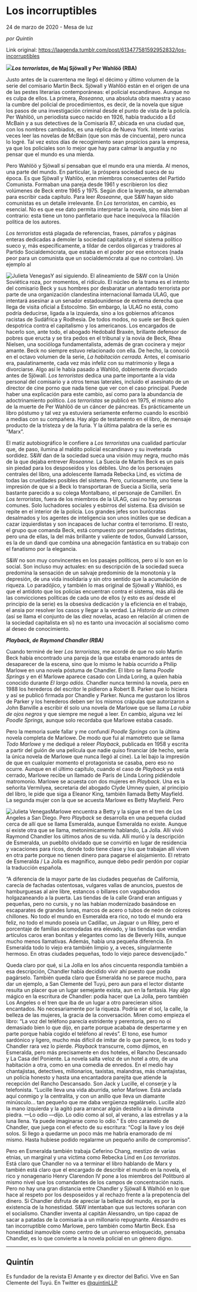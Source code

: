 # Los incorruptibles



24 de marzo de 2020 - Mesa de luz

_por Quintín_

Link original: https://laagenda.tumblr.com/post/613477581592952832/los-incorruptibles

![](https://64.media.tumblr.com/3f10d3ef6254a0911ce9d05bbe30d5b7/ebacf7927fd7408c-fa/s500x750/365faa23290c6942ef5f58b25ec3dc11959f06a8.jpg)***Los terroristas*, de Maj Sjöwall y Per Wahlöö (RBA)**  

Justo antes de la cuarentena me llegó el décimo y último volumen de la serie del comisario Martin Beck. Sjöwall y Wahlöö están en el origen de una de las pestes literarias contemporáneas: el policial escandinavo. Aunque no es culpa de ellos. La primera, *Roseanna*, una absoluta obra maestra y acaso la cumbre del policial de procedimientos, es decir, de la novela que sigue los pasos de una investigación criminal desde el punto de vista de la policía. Per Wahlöö, un periodista sueco nacido en 1926, había traducido a Ed McBain y a sus detectives de la Comisaría 87, ubicada en una ciudad que, con los nombres cambiados, es una réplica de Nueva York. Intenté varias veces leer las novelas de McBain (que son más de cincuenta), pero nunca lo logré. Tal vez estos días de recogimiento sean propicios para la empresa, ya que los policiales son lo mejor que hay para calmar la angustia y no pensar que el mundo es una mierda.

Pero Wahlöö y Sjöwall sí pensaban que el mundo era una mierda. Al menos, una parte del mundo. En particular, la próspera sociedad sueca de su época. Es que Sjöwall y Wahlöo, eran miembros consecuentes del Partido Comunista. Formaban una pareja desde 1961 y escribieron los diez volúmenes de Beck entre 1965 y 1975. Según dice la leyenda, se alternaban para escribir cada capítulo. Para leer *Roseanne*, que S&W hayan sido comunistas es un detalle irrelevante. En *Los terroristas*, en cambio, es esencial. No es que ese dato permita interpretar la novela, sino más bien al contrario: esta tiene un tono panfletario que hace inequívoca la filiación política de los autores. 

*Los terroristas* está plagada de referencias, frases, párrafos y páginas enteras dedicadas a demoler la sociedad capitalista y, el sistema político sueco y, más específicamente, a tildar de cerdos oligarcas y traidores al Partido Socialdemócrata, que estaba en el poder por ese entonces (nada peor para un comunista que un socialdemócrata al que no controlan). Un ejemplo al 

![Julieta Venegas](https://64.media.tumblr.com/81b19a587183e8452d464823ebf924c2/ebacf7927fd7408c-fa/s250x400/2353c6261ee824251fd0fac64a0691a3a8ce8942.jpg)Y así siguiendo. El alineamiento de S&W con la Unión Soviética roza, por momentos, el ridículo. El núcleo de la trama es el intento del comisario Beck y sus hombres por desbaratar un atentado terrorista por parte de una organización clandestina internacional llamada ULAG, que intentará asesinar a un senador estadounidense de extrema derecha que llega de visita oficial a Estocolmo. Sin embargo, la ULAG no está, como podría deducirse, ligada a la izquierda, sino a los gobiernos africanos racistas de Sudáfrica y Rodhesia. De todos modos, no suele ser Beck quien despotrica contra el capitalismo y los americanos. Los encargados de hacerlo son, ante todo, el abogado Hedobald Braxén, brillante defensor de pobres que eructa y se tira pedos en el tribunal y la novia de Beck, Rhea Nielsen, una socióloga fundamentalista, además de gran cocinera y mejor amante. Beck no siempre estuvo relacionado con ella. De hecho, la conoció en el octavo volumen de la serie, *La habitación cerrada.* Antes, el comisario era, paulatinamente, cada vez más infeliz con su matrimonio y llega a divorciarse. Algo así le había pasado a Wahlöö, doblemente divorciado antes de Sjöwall. *Los terroristas* dedica una parte importante a la vida personal del comisario y a otros temas laterales, incluido el asesinato de un director de cine porno que nada tiene que ver con el caso principal. Puede haber una explicación para este cambio, así como para la abundancia de adoctrinamiento político. *Los terroristas* se publicó en 1975, el mismo año de la muerte de Per Wahlöö de un cáncer de páncreas. Es prácticamente un libro póstumo y tal vez ya estuviera seriamente enfermo cuando lo escribió a medias con su compañera. Hay algo de testamento en el libro, de mensaje producto de la tristeza y de la furia. Y la última palabra de la serie es “Marx”. 

El matiz autobiográfico le confiere a *Los terroristas* una cualidad particular que, de paso, ilumina al maldito policial escandinavo y su inveterada sordidez. S&W dan de la sociedad sueca una visión muy negra, mucho más de la que dejaba entrever *Roseanne.* La Suecia de Martin Beck es un país sin piedad para los desposeídos y los débiles. Uno de los personajes centrales del libro, una adolescente llamada Rebecka Lind, es víctima de todas las crueldades posibles del sistema. Pero, curiosamente, uno tiene la impresión de que si a Beck lo transportaran de Suecia a Sicilia, sería bastante parecido a su colega Montalbano, el personaje de Camilleri. En *Los terroristas*, fuera de los miembros de la ULAG, casi no hay personas comunes. Solo luchadores sociales y esbirros del sistema. Esa división se repite en el interior de la policía. Los grandes jefes son burócratas desalmados y los agentes de inteligencia son unos inútiles que se dedican a cazar izquierdistas y son incapaces de luchar contra el terrorismo. El resto, el grupo que comanda Beck, está compuesto por personalidades distintas, pero una de ellas, la del más brillante y valiente de todos, Gunvald Larsson, es la de un dandi que combina una abnegación fantástica en su trabajo con el fanatismo por la elegancia. 

S&W no son muy convincentes en los pasajes políticos, pero sí lo son en lo social. Son incluso muy actuales: en su descripción de la sociedad sueca predomina la sensación de un salvaje predominio de la monotonía y la depresión, de una vida insolidaria y sin otro sentido que la acumulación de riqueza. Lo paradójico, y también lo mas original de Sjöwall y Wahlöö, es que el antídoto que los policías encuentran contra el sistema, más allá de las convicciones políticas de cada uno de ellos (y esto es así desde el principio de la serie) es la obsesiva dedicación y la eficiencia en el trabajo, el ansia por resolver los casos y llegar a la verdad. La *Historia de un crimen* (así se llama el conjunto de las diez novelas, acaso en relación al crimen de la sociedad capitalista en sí) no es tanto una invocación al socialismo como al deseo de conocimiento. 

******Playback*, de Raymond Chandler (RBA)*****

Cuando terminé de leer *Los terroristas*, me acordé de que no solo Martin Beck había encontrado una pareja de la que estaba enamorado antes de desaparecer de la escena, sino que lo mismo le había ocurrido a Philip Marlowe en una novela póstuma de Chandler. El libro se llama *Poodle Springs* y en él Marlowe aparece casado con Linda Loring, a quien había conocido durante *El largo adiós*. Chandler nunca terminó la novela, pero en 1988 los herederos del escritor le pidieron a Robert B. Parker que lo hiciera y así se publicó firmada por Chandle y Parker. Nunca me gustaron los libros de Parker y los herederos deben ser los mismos crápulas que autorizaron a John Banville a escribir él solo una novela de Marlowe que se llama *La rubia de ojos negros* y que siempre me negué a leer. En cambio, alguna vez leí *Poodle Springs,* aunque solo recordaba que Marlowe estaba casado.

Pero la memoria suele fallar y me confundí *Poodle Springs* con la última novela completa de Marlowe. De modo que fui al mamotreto que se llama *Todo Marlowe* y me dediqué a releer *Playback*, publicada en 1958 y escrita a partir del guión de una película que nadie quiso financiar (de hecho, sería la única novela de Marlowe que nunca llegó al cine). La leí bajo la impresión de que en cualquier momento el protagonista se casaba, pero eso no ocurre. Aunque en el último capítulo, cuando el caso de *Playback* ya está cerrado, Marlowe recibe un llamado de París de Linda Loring pidiéndole matromonio. Marlowe se acuesta con dos mujeres en *Playback*. Una es la señorita Vermilyea, secretaria del abogado Clyde Umney quien, al principio del libro, le pide que siga a Eleanor King, también llamada Betty Mayfield. La segunda mujer con la que se acuesta Marlowe es Betty Mayfield. Pero 

![Julieta Venegas](https://64.media.tumblr.com/6b9bd35d2dcc097e9d6d085d97d299df/ebacf7927fd7408c-3a/s250x400/087c533b92480436ca449719572f15afbc354f2b.jpg)Marlowe encuentra a Betty y la sigue en el tren de Los Angeles a San Diego. Pero *Playback* se desarrolla en una pequeña ciudad cerca de allí que se llama Esmeralda, aunque Esmeralda no existe. Aunque sí existe otra que se llama, metonímicamente hablando, La Jolla. Allí vivió Raymond Chandler los últimos años de su vida. Allí murió y la descripción de Esmeralda, un pueblito olvidado que se convirtió en lugar de residencia y vacaciones para ricos, donde todo tiene clase y los que trabajan allí viven en otra parte porque no tienen dinero para pagarse el alojamiento. El retrato de Esmeralda / La Jolla es magnífico, aunque debo pedir perdón por copiar la traducción española. 

“A diferencia de la mayor parte de las ciudades pequeñas de California, carecía de fachadas ostentosas, vulgares vallas de anuncios, puestos de hamburguesas al aire libre, estancos o billares con vagabundos holgazaneando a la puerta. Las tiendas de la calle Grand eran antiguas y pequeñas, pero no cursis, y no las habían modernizado basándose en escaparates de grandes lunas, marcos de acero o tubos de neón de colores chillones. No todo el mundo en Esmeralda era rico, no todo el mundo era feliz, no todo el mundo poseía un Cadillac, un Jaguar o un Riley, pero el porcentaje de familias acomodadas era elevado, y las tiendas que vendían artículos caros eran bonitas y elegantes como las de Beverly Hills, aunque mucho menos llamativas. Además, había una pequeña diferencia. En Esmeralda todo lo viejo era también limpio y, a veces, singularmente hermoso. En otras ciudades pequeñas, todo lo viejo parece desvencijado.”

Queda claro por qué, si La Jolla en los años cincuenta respondía también a esa descripción, Chandler había decidido vivir ahí puesto que podía pagárselo. También queda claro que Esmeralda no se parece mucho, para dar un ejemplo, a San Clemente del Tuyú, pero aun para el lector distante resulta un placer que un lugar semejante exista, aun en la fantasía. Hay algo mágico en la escritura de Chandler: podía hacer que La Jolla, pero también Los Angeles o el tren que iba de un lugar a otro parecieran sitios encantados. No necesariamente por la riqueza. Podría ser el sol, la calle, la belleza de las mujeres, la gracia de la conversación. Miren como empieza el libro: “La voz del teléfono parecía estridente y perentoria, pero no oí demasiado bien lo que dijo, en parte porque acababa de despertarme y en parte porque había cogido el teléfono al revés”. El tono, ese humor sardónico y ligero, mucho más difícil de imitar de lo que parece, lo es todo y Chandler rara vez lo pierde. *Playback* transcurre, como dijimos, en Esmeralda, pero más precisamente en dos hoteles, el Rancho Descansado y La Casa del Poniente. La novela salta veloz de un hotel a otro, de una habitación a otra, como en una comedia de enredos. En el medio hay chantajistas, detectives, millonarios, taxistas, malandras, más chantajistas, un policía honesto y hasta una encantadora parejita que atiende la recepción del Rancho Descansado. Son Jack y Lucille, el conserje y la telefonista. “Lucille lleva una vida aburrida, señor Marlowe. Está anclada aquí conmigo y la centralita, y con un anillo que lleva un diamante minúsculo… tan pequeño que me daba vergüenza regalárselo. Lucille alzó la mano izquierda y la agitó para arrancar algún destello a la diminuta piedra. —Lo odio —dijo. Lo odio como al sol, al verano, a las estrellas y a la luna llena. Ya puede imaginarse como lo odio.” Es otro caramelo de Chandler, que juega con el efecto de su escritura: “Cogí la llave y los dejé solos. Si llego a quedarme un poco más me habría enamorado de mí mismo. Hasta hubiese podido regalarme un pequeño anillo de compromiso”. 

Pero en Esmeralda también trabaja Ceferino Chang, mestizo de varias etnias, un marginal y una víctima como Rebecka Lind en *Los terroristas*. Está claro que Chandler no va a terminar el libro hablando de Marx y también está claro que el encargado de describir el mundo en la novela, el rico y nonagenario Henry Clarendon IV pone a los miembros del Politburó al mismo nivel que los comandantes de los campos de concentración nazis. Pero no hay una gran distancia entre Chandler y Sjöwall & Walhöö en lo que hace al respeto por los desposeídos y al rechazo frente a la prepotencia del dinero. Si Chandler dsfruta de apreciar la belleza del mundo, es por la existencia de la honestidad. S&W intentaban que sus lectores soñaran con el socialismo. Chandler inventa al capitán Alessandro, un tipo capaz de sacar a patadas de la comisaría a un millonario repugnante. Alessandro es tan incorruptible como Marlowe, pero también como Martin Beck. Esa honestidad inamovible como centro de un universo enloquecido, pensaba Chandler, es lo que convierte a la novela policial en un género digno.  



---

Quintín
-------

 Es fundador de la revista El Amante y ex director del Bafici. Vive en San Clemente del Tuyú. En Twitter es [@quintinLLP](https://twitter.com/quintinLLP) 

